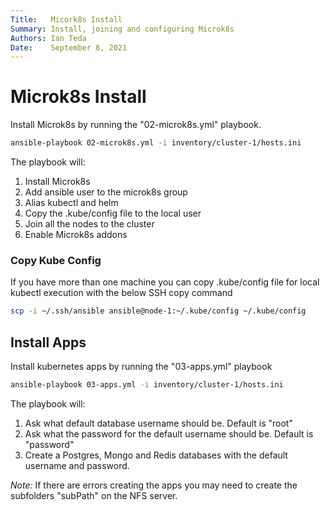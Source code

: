 ```yaml
---
Title:   Micork8s Install
Summary: Install, joining and configuring Microk8s 
Authors: Ian Teda
Date:    September 8, 2021
---
```

# Microk8s Install

Install Microk8s by running the "02-microk8s.yml" playbook.

```bash
ansible-playbook 02-microk8s.yml -i inventory/cluster-1/hosts.ini
```

The playbook will:

1. Install Microk8s
2. Add ansible user to the microk8s group
3. Alias kubectl and helm
4. Copy the .kube/config file to the local user
5. Join all the nodes to the cluster
6. Enable Microk8s addons


### Copy Kube Config

If you have more than one machine you can copy .kube/config file for local kubectl execution with the below SSH copy command

```bash
scp -i ~/.ssh/ansible ansible@node-1:~/.kube/config ~/.kube/config
```

## Install Apps

Install kubernetes apps by running the "03-apps.yml" playbook

```bash
ansible-playbook 03-apps.yml -i inventory/cluster-1/hosts.ini
```

The playbook will:

1. Ask what default database username should be. Default is "root"
2. Ask what the password for the default username should be. Default is "password"
3. Create a Postgres, Mongo and Redis databases with the default username and password.

_Note:_ If there are errors creating the apps you may need to create the subfolders "subPath" on the NFS server.
